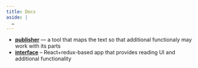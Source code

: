 ```yaml
---
title: Docs
aside: |
  …
---
```


- **[publisher](https://github.com/next-book/publisher)** — a tool that maps the text so that additional functionaly may work with its parts
- **[interface](https://github.com/next-book/interface)** – React+redux-based app that provides reading UI and additional functionality
